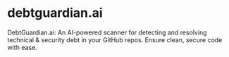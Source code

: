 # debtguardian.ai
DebtGuardian.ai: An AI-powered scanner for detecting and resolving technical &amp; security debt in your GitHub repos. Ensure clean, secure code with ease.
